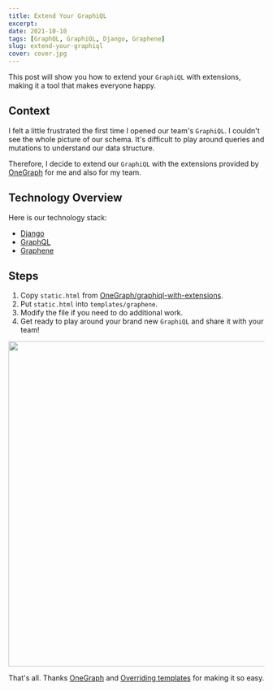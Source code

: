 ```yaml
---
title: Extend Your GraphiQL
excerpt:
date: 2021-10-10
tags: [GraphQL, GraphiQL, Django, Graphene]
slug: extend-your-graphiql
cover: cover.jpg
---
```


This post will show you how to extend your `GraphiQL` with extensions, making it a tool that makes everyone happy.

## Context

I felt a little frustrated the first time I opened our team's `GraphiQL`. I couldn't see the whole picture of our schema. It's difficult to play around queries and mutations to understand our data structure.

Therefore, I decide to extend our `GraphiQL` with the extensions provided by [OneGraph](https://github.com/onegraph/graphiql-with-extensions) for me and also for my team.

## Technology Overview

Here is our technology stack:

- [Django](https://www.djangoproject.com/)
- [GraphQL](https://graphql.org/)
- [Graphene](https://graphene-python.org/)

## Steps

1. Copy `static.html` from [OneGraph/graphiql-with-extensions](https://github.com/OneGraph/graphiql-with-extensions/blob/master/examples/static.html).
2. Put `static.html` into `templates/graphene`.
3. Modify the file if you need to do additional work.
4. Get ready to play around your brand new `GraphiQL` and share it with your team!

<img src="https://user-images.githubusercontent.com/476818/51567716-c00dfa00-1e4c-11e9-88f7-6d78b244d534.gif" width="640" />

That's all. Thanks [OneGraph](https://github.com/OneGraph) and [Overriding templates](https://docs.djangoproject.com/en/3.2/howto/overriding-templates/) for making it so easy.
